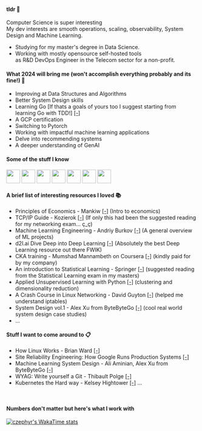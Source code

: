 <!--
**czephyr/czephyr** is a ✨ _special_ ✨ repository because its `README.md` (this file) appears on your GitHub profile.

Here are some ideas to get you started:

- 🔭 I’m currently working on ...
- 🌱 I’m currently learning ...
- 👯 I’m looking to collaborate on ...
- 🤔 I’m looking for help with ...
- 💬 Ask me about ...
- 📫 How to reach me: ...
- 😄 Pronouns: ...
- ⚡ Fun fact: ...
-->

#### tldr 📖
Computer Science is super interesting  </br>
My dev interests are smooth operations, scaling, observability, System Design and Machine Learning.

* Studying for my master's degree in Data Science.
* Working with mostly opensource self-hosted tools </br> as R&D DevOps Engineer in the Telecom sector for a non-profit.

#### What 2024 will bring me (won't accomplish everything probably and its fine!) 🌱

* Improving at Data Structures and Algorithms
* Better System Design skills
* Learning Go [If thats a goals of yours too I suggest starting from learning Go with TDD!] [[-]](https://quii.gitbook.io/learn-go-with-tests)
* A GCP certification
* Switching to Pytorch
* Working with impactful machine learning applications
* Delve into recommending systems
* A deeper understanding of GenAI

#### Some of the stuff I know
<p align="left">
<img src="https://cdn.jsdelivr.net/gh/devicons/devicon/icons/linux/linux-original.svg" width=36 height=36 />        
<img src="https://cdn.jsdelivr.net/gh/devicons/devicon/icons/python/python-original.svg" width=36 height=36 />
<img src="https://cdn.jsdelivr.net/gh/devicons/devicon/icons/kubernetes/kubernetes-plain.svg" width=36 height=36 />
<img src="https://cdn.jsdelivr.net/gh/devicons/devicon/icons/docker/docker-original.svg" width=36 height=36 />
<img src="https://cdn.jsdelivr.net/gh/devicons/devicon/icons/ansible/ansible-original.svg" width=36 height=36 />
<img src="https://cdn.jsdelivr.net/gh/devicons/devicon/icons/django/django-plain.svg" width=36 height=36 />
<img src="https://cdn.jsdelivr.net/gh/devicons/devicon/icons/tensorflow/tensorflow-original.svg" width=36 height=36 />                    
</p>

#### A brief list of interesting resources I loved 📚

* Principles of Economics - Mankiw [[-]](https://en.wikipedia.org/wiki/Principles_of_Economics_(Mankiw_book)) (Intro to economics)
* TCP/IP Guide - Kozierok [[-]](http://www.tcpipguide.com/buybook.htm) (If only this had been the suggested reading for my networking exam... ç_ç)
* Machine Learning Engineering - Andriy Burkov [[-]](http://www.mlebook.com/wiki/doku.php) (A general overview of ML projects)
* d2l.ai Dive Deep into Deep Learning [[-]](https://d2l.ai/) (Absolutely the best Deep Learning resource out there FWIK)
* CKA training - Mumshad Mannambeth on Coursera [[-]](https://www.udemy.com/course/certified-kubernetes-administrator-with-practice-tests/) (kindly paid for by my company)
* An introduction to Statistical Learning - Springer [[-]](https://www.statlearning.com/) (suggested reading from the Statistical Learning exam in my masters)
* Applied Unsupervised Learning with Python [[-]](https://www.packtpub.com/en-it/product/applied-unsupervised-learning-with-python-9781789952292?=type=ebook) (clustering and dimensionality reduction)
* A Crash Course in Linux Networking - David Guyton [[-]](https://datahacker.blog/index.php?preview=1&option=com_dropfiles&format=&task=frontfile.download&catid=67&id=32&Itemid=1000000000000) (helped me understand iptables)
* System Design vol.1 - Alex Xu from ByteByteGo [[-]](https://www.goodreads.com/en/book/show/54109255) (cool real world system design case studies)
* ...

#### Stuff I want to come around to 📋

* How Linux Works -  Brian Ward [[-]](https://nostarch.com/howlinuxworks3) 
* Site Reliability Engineering: How Google Runs Production Systems [[-]](https://www.oreilly.com/library/view/site-reliability-engineering/9781491929117/)
* Machine Learning System Design -  Ali Aminian, Alex Xu from ByteByteGo [[-]](https://www.amazon.com/Machine-Learning-System-Design-Interview/dp/1736049127)
* WYAG: Write yourself a Git - Thibault Polge [[-]](https://wyag.thb.lt/)
* Kubernetes the Hard way - Kelsey Hightower [[-]](https://github.com/kelseyhightower/kubernetes-the-hard-way)
...

</br>

#### Numbers don't matter but here's what I work with
[![czephyr's WakaTime stats](https://github-readme-stats.vercel.app/api/wakatime?username=czephyr&layout=compact)](https://github.com/anuraghazra/github-readme-stats)
